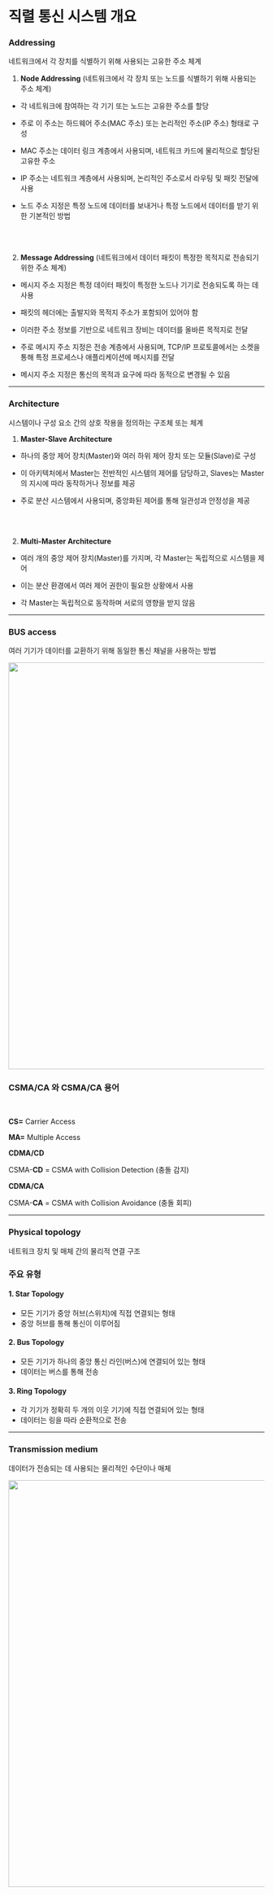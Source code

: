 # 직렬 통신 시스템 개요


### **Addressing**

네트워크에서 각 장치를 식별하기 위해 사용되는 고유한 주소 체계

1) **Node Addressing** (네트워크에서 각 장치 또는 노드를 식별하기 위해 사용되는 주소 체계)
 
- 각 네트워크에 참여하는 각 기기 또는 노드는 고유한 주소를 할당

- 주로 이 주소는 하드웨어 주소(MAC 주소) 또는 논리적인 주소(IP 주소) 형태로 구성

- MAC 주소는 데이터 링크 계층에서 사용되며, 네트워크 카드에 물리적으로 할당된 고유한 주소

- IP 주소는 네트워크 계층에서 사용되며, 논리적인 주소로서 라우팅 및 패킷 전달에 사용

- 노드 주소 지정은 특정 노드에 데이터를 보내거나 특정 노드에서 데이터를 받기 위한 기본적인 방법
<br>

<br>

2) **Message Addressing** (네트워크에서 데이터 패킷이 특정한 목적지로 전송되기 위한 주소 체계)

- 메시지 주소 지정은 특정 데이터 패킷이 특정한 노드나 기기로 전송되도록 하는 데 사용

- 패킷의 헤더에는 출발지와 목적지 주소가 포함되어 있어야 함

- 이러한 주소 정보를 기반으로 네트워크 장비는 데이터를 올바른 목적지로 전달

- 주로 메시지 주소 지정은 전송 계층에서 사용되며, TCP/IP 프로토콜에서는 소켓을 통해 특정 프로세스나 애플리케이션에 메시지를 전달

- 메시지 주소 지정은 통신의 목적과 요구에 따라 동적으로 변경될 수 있음

-----------------------------------------------------------------------------------------------------------------------------

### **Architecture**

시스템이나 구성 요소 간의 상호 작용을 정의하는 구조체 또는 체계

1) **Master-Slave Architecture**

- 하나의 중앙 제어 장치(Master)와 여러 하위 제어 장치 또는 모듈(Slave)로 구성

- 이 아키텍처에서 Master는 전반적인 시스템의 제어를 담당하고, Slaves는 Master의 지시에 따라 동작하거나 정보를 제공

- 주로 분산 시스템에서 사용되며, 중앙화된 제어를 통해 일관성과 안정성을 제공

<br>

<br>

2) **Multi-Master Architecture**

- 여러 개의 중앙 제어 장치(Master)를 가지며, 각 Master는 독립적으로 시스템을 제어

- 이는 분산 환경에서 여러 제어 권한이 필요한 상황에서 사용

- 각 Master는 독립적으로 동작하며 서로의 영향을 받지 않음


---
### **BUS access**
  
  여러 기기가 데이터를 교환하기 위해 동일한 통신 채널을 사용하는 방법



<img src="https://github.com/yeoseojeong/Kyungshin-SW-Camp/assets/121150215/5c6832dc-168d-4245-bb9c-02b338649d2d" width=800>


### CSMA/CA 와 CSMA/CA 용어
<br>

**CS=** Carrier Access

**MA=** Multiple Access

 **CDMA/CD**

CSMA-**CD** = CSMA with Collision Detection (충돌 감지)
 
 **CDMA/CA**

CSMA-**CA** = CSMA with Collision Avoidance (충돌 회피)

---

### **Physical topology**

  네트워크 장치 및 매체 간의 물리적 연결 구조

### 주요 유형

#### 1. Star Topology

- 모든 기기가 중앙 허브(스위치)에 직접 연결되는 형태
- 중앙 허브를 통해 통신이 이루어짐

#### 2. Bus Topology

- 모든 기기가 하나의 중앙 통신 라인(버스)에 연결되어 있는 형태
- 데이터는 버스를 통해 전송

#### 3. Ring Topology

- 각 기기가 정확히 두 개의 이웃 기기에 직접 연결되어 있는 형태
- 데이터는 링을 따라 순환적으로 전송


---
  
### **Transmission medium**

  데이터가 전송되는 데 사용되는 물리적인 수단이나 매체


<img src="https://github.com/yeoseojeong/Kyungshin-SW-Camp/assets/121150215/f57f2443-42e2-4a58-9f90-1e671ce0f500" width=800>




